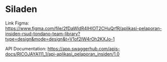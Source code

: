 # Siladen

Link Figma: https://www.figma.com/file/2fDaWIdR4IHIOT2CHuQrfR/aplikasi-pelaporan-insiden-rsud-tondano-team-library?type=design&mode=design&t=V1of2IW4rOh2KXJo-1

API Documentation: https://app.swaggerhub.com/apis-docs/RICOJAYA111_1/api-aplikasi_pelaporan_insiden/1.0
